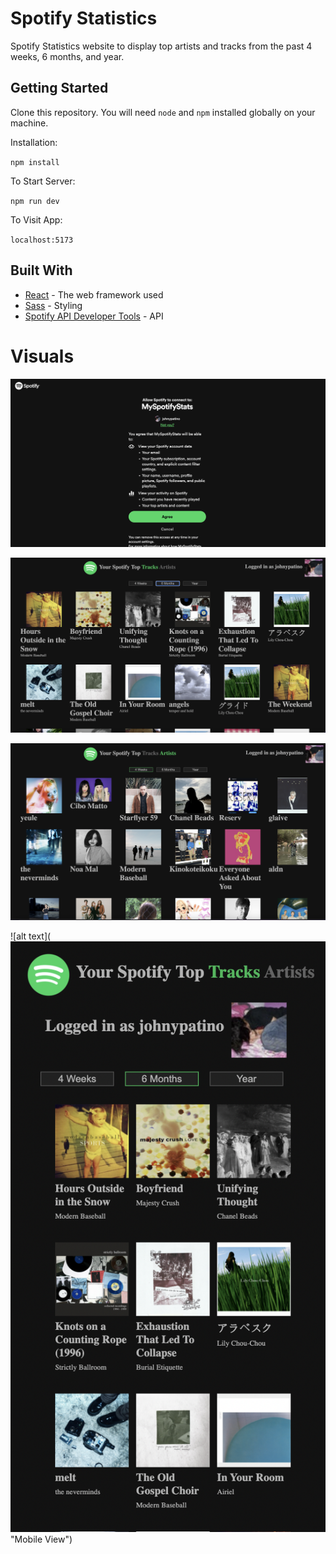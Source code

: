 # Spotify Statistics

Spotify Statistics website to display top artists and tracks from the past 4 weeks, 6 months, and year.

## Getting Started

Clone this repository. You will need `node` and `npm` installed globally on your machine.

Installation:

`npm install`

To Start Server:

`npm run dev`

To Visit App:

`localhost:5173`

## Built With

- [React](https://react.dev/) - The web framework used
- [Sass](https://sass-lang.com/) - Styling
- [Spotify API Developer Tools](https://developer.spotify.com/documentation/web-api) - API

# Visuals

![alt text](https://github.com/Jonathanpatinocs/spotiStats/blob/ed5eecebd48da744ad284e62c7b1f7e6398cd0cd/spotistats/src/assets/spotifyimgs/spotimg1.png "Auth View") <br/>

![alt text](https://github.com/Jonathanpatinocs/spotiStats/blob/bfa26c8463c37960a059ba55d6885f336d9b4632/spotistats/src/assets/spotifyimgs/spotimg3.png "Top Tracks View") <br/>

![alt text](https://github.com/Jonathanpatinocs/spotiStats/blob/bfa26c8463c37960a059ba55d6885f336d9b4632/spotistats/src/assets/spotifyimgs/spotimg4.png "Top Artists View") <br/>

![alt text](![alt text](https://github.com/Jonathanpatinocs/spotiStats/blob/c43f7ff6a4098eb85b91a1e4e52714bb5d681592/spotistats/src/assets/spotifyimgs/spotimg2.png "Auth View") <br/>"Mobile View") <br/>
